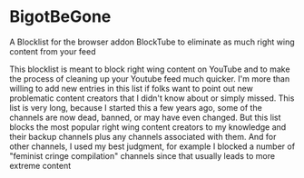 # BigotBeGone
A Blocklist for the browser addon BlockTube to eliminate as much right wing content from your feed

This blocklist is meant to block right wing content on YouTube and to make the process of cleaning up your Youtube feed much quicker.
I'm more than willing to add new entries in this list if folks want to point out new problematic content creators that I didn't know about or simply missed.
This list is very long, because I started this a few years ago, some of the channels are now dead, banned, or may have even changed.
But this list blocks the most popular right wing content creators to my knowledge and their backup channels plus any channels associated with them.
And for other channels, I used my best judgment, for example I blocked a number of "feminist cringe compilation" channels since that usually leads to more extreme content
